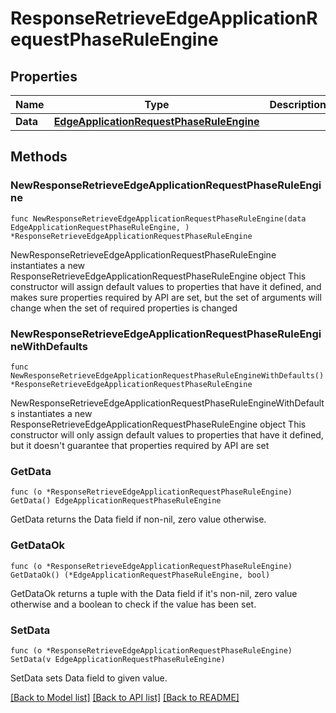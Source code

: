 # ResponseRetrieveEdgeApplicationRequestPhaseRuleEngine

## Properties

Name | Type | Description | Notes
------------ | ------------- | ------------- | -------------
**Data** | [**EdgeApplicationRequestPhaseRuleEngine**](EdgeApplicationRequestPhaseRuleEngine.md) |  | 

## Methods

### NewResponseRetrieveEdgeApplicationRequestPhaseRuleEngine

`func NewResponseRetrieveEdgeApplicationRequestPhaseRuleEngine(data EdgeApplicationRequestPhaseRuleEngine, ) *ResponseRetrieveEdgeApplicationRequestPhaseRuleEngine`

NewResponseRetrieveEdgeApplicationRequestPhaseRuleEngine instantiates a new ResponseRetrieveEdgeApplicationRequestPhaseRuleEngine object
This constructor will assign default values to properties that have it defined,
and makes sure properties required by API are set, but the set of arguments
will change when the set of required properties is changed

### NewResponseRetrieveEdgeApplicationRequestPhaseRuleEngineWithDefaults

`func NewResponseRetrieveEdgeApplicationRequestPhaseRuleEngineWithDefaults() *ResponseRetrieveEdgeApplicationRequestPhaseRuleEngine`

NewResponseRetrieveEdgeApplicationRequestPhaseRuleEngineWithDefaults instantiates a new ResponseRetrieveEdgeApplicationRequestPhaseRuleEngine object
This constructor will only assign default values to properties that have it defined,
but it doesn't guarantee that properties required by API are set

### GetData

`func (o *ResponseRetrieveEdgeApplicationRequestPhaseRuleEngine) GetData() EdgeApplicationRequestPhaseRuleEngine`

GetData returns the Data field if non-nil, zero value otherwise.

### GetDataOk

`func (o *ResponseRetrieveEdgeApplicationRequestPhaseRuleEngine) GetDataOk() (*EdgeApplicationRequestPhaseRuleEngine, bool)`

GetDataOk returns a tuple with the Data field if it's non-nil, zero value otherwise
and a boolean to check if the value has been set.

### SetData

`func (o *ResponseRetrieveEdgeApplicationRequestPhaseRuleEngine) SetData(v EdgeApplicationRequestPhaseRuleEngine)`

SetData sets Data field to given value.



[[Back to Model list]](../README.md#documentation-for-models) [[Back to API list]](../README.md#documentation-for-api-endpoints) [[Back to README]](../README.md)


